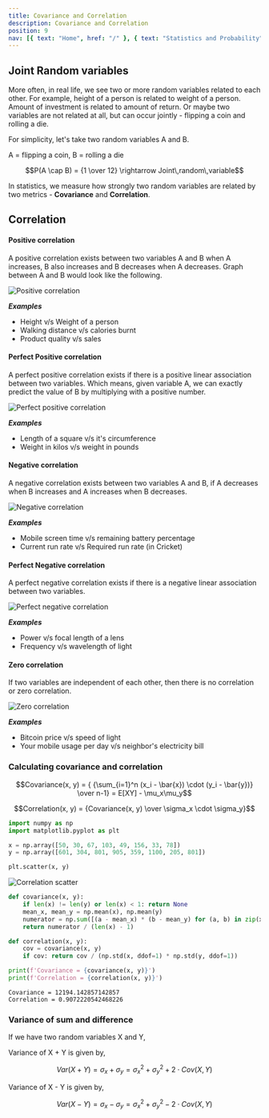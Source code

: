 ```yaml
---
title: Covariance and Correlation
description: Covariance and Correlation
position: 9
nav: [{ text: "Home", href: "/" }, { text: "Statistics and Probability", href: "/stats" }, { text: "Covariance and Correlation", disabled: true}]
---
```


## Joint Random variables

More often, in real life, we see two or more random variables related to each other. For example, height of a person is related to weight of a person. Amount of investment is related to amount of return. Or maybe two variables are not related at all, but can occur jointly - flipping a coin and rolling a die.

For simplicity, let's take two random variables A and B.

A = flipping a coin, B = rolling a die

$$P(A \cap B) = {1 \over 12} \rightarrow Joint\,random\,variable$$

In statistics, we measure how strongly two random variables are related by two metrics - **Covariance** and **Correlation**.

## Correlation

#### Positive correlation

A positive correlation exists between two variables A and B when A increases, B also increases and B decreases when A decreases. Graph between A and B would look like the following.

![Positive correlation](/stats/positive-correlation.svg)

***Examples***

* Height v/s Weight of a person
* Walking distance v/s calories burnt
* Product quality v/s sales

#### Perfect Positive correlation

A perfect positive correlation exists if there is a positive linear association between two variables. Which means, given variable A, we can exactly predict the value of B by multiplying with a positive number.

![Perfect positive correlation](/stats/perfect-positive-correlation.svg)

***Examples***

* Length of a square v/s it's circumference
* Weight in kilos v/s weight in pounds

#### Negative correlation

A negative correlation exists between two variables A and B, if A decreases when B increases and A increases when B decreases.

![Negative correlation](/stats/negative-correlation.svg)

***Examples***

* Mobile screen time v/s remaining battery percentage
* Current run rate v/s Required run rate (in Cricket)

#### Perfect Negative correlation

A perfect negative correlation exists if there is a negative linear association between two variables.

![Perfect negative correlation](/stats/perfect-negative-correlation.svg)

***Examples***

* Power v/s focal length of a lens
* Frequency v/s wavelength of light

#### Zero correlation

If two variables are independent of each other, then there is no correlation or zero correlation.

![Zero correlation](/stats/zero-correlation.svg)

***Examples***

* Bitcoin price v/s speed of light
* Your mobile usage per day v/s neighbor's electricity bill

### Calculating covariance and correlation

$$Covariance(x, y) = { {\sum_{i=1}^n (x_i - \bar{x}) \cdot (y_i - \bar{y})} \over n-1} = E[XY] - \mu_x\mu_y$$ 

$$Correlation(x, y) = {Covariance(x, y) \over \sigma_x \cdot \sigma_y}$$

```python
import numpy as np
import matplotlib.pyplot as plt

x = np.array([50, 30, 67, 103, 49, 156, 33, 78])
y = np.array([601, 304, 801, 905, 359, 1100, 205, 801])

plt.scatter(x, y)
```
![Correlation scatter](/stats/correlation-scatter.png)
```python
def covariance(x, y):
    if len(x) != len(y) or len(x) < 1: return None
    mean_x, mean_y = np.mean(x), np.mean(y)
    numerator = np.sum([(a - mean_x) * (b - mean_y) for (a, b) in zip(x, y)])
    return numerator / (len(x) - 1)

def correlation(x, y):
    cov = covariance(x, y)
    if cov: return cov / (np.std(x, ddof=1) * np.std(y, ddof=1))

print(f'Covariance = {covariance(x, y)}')
print(f'Correlation = {correlation(x, y)}')
```
```
Covariance = 12194.142857142857
Correlation = 0.9072220542468226
```

### Variance of sum and difference

If we have two random variables X and Y,

Variance of X + Y is given by,

$$Var(X + Y) = \sigma_x + \sigma_y = \sigma_x^2 + \sigma_y^2 + 2 \cdot Cov(X, Y)$$

Variance of X - Y is given by,

$$Var(X - Y) = \sigma_x - \sigma_y = \sigma_x^2 + \sigma_y^2 - 2 \cdot Cov(X, Y)$$